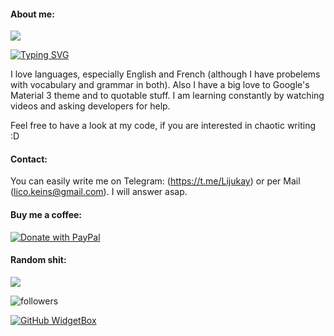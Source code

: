 #### About me:

![](https://github.com/Lijukay/Lijukay/blob/main/header.png)

[![Typing SVG](https://readme-typing-svg.demolab.com?font=Fira+Code&pause=1000&color=F782BE&width=435&lines=18+years+old;From+Germany;App+Development)](https://git.io/typing-svg)

I love languages, especially English and French (although I have probelems with vocabulary and grammar in both).
Also I have a big love to Google's Material 3 theme and to quotable stuff.
I am learning constantly by watching videos and asking developers for help.

Feel free to have a look at my code, if you are interested in chaotic writing :D

#### Contact:

You can easily write me on Telegram: (https://t.me/Lijukay) or per Mail (lico.keins@gmail.com). I will answer asap.

#### Buy me a coffee:

[![Donate with PayPal](https://raw.githubusercontent.com/stefan-niedermann/paypal-donate-button/master/paypal-donate-button.png)](https://www.paypal.me/Lijukay)

#### Random shit:

![](https://github-readme-stats.vercel.app/api/top-langs/?username=Lijukay&layout=compact&bg_color=ffffff00&text_color=888888&hide_border=true&hide_title=false)

<img alt="followers" src="https://img.shields.io/github/followers/Lijukay?label=Followers&style=social">

[![GitHub WidgetBox](https://github-widgetbox.vercel.app/api/profile?username=Lijukay&data=followers,repositories,stars,commits&theme=viridescent)](https://github.com/Lijukay/github-widgetbox)
